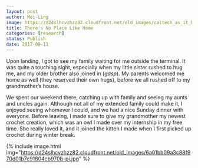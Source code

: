 ```yaml
---
layout: post
author: Mei-Ling
image: https://d24slhcvzhzz82.cloudfront.net/old_images/caltech_as_it_happens/6a0105349b8251970b01bb09bb3c51970d.jpg
title: There's No Place Like Home
categories: [research]
status: Publish
date: 2017-09-11
---
```



Upon landing, I got to see my family waiting for me outside the terminal. It was quite a touching sight, especially when my little sister rushed to hug me, and my older brother also joined in (*gasp*). My parents welcomed me home as well (they reserved their own hugs), before we all rushed off to my grandmother’s house.

We spent our weekend there, catching up with family and seeing my aunts and uncles again. Although not all of my extended family could make it, I enjoyed seeing whomever I could, and we had a nice Sunday dinner with everyone. Before leaving, I made sure to give my grandmother my newest crochet creation, which was an owl I made over my internship in my free time. She really loved it, and it joined the kitten I made when I first picked up crochet during winter break.


{% include image.html img="https://d24slhcvzhzz82.cloudfront.net/old_images/6a01bb09a3c88f970d01b7c91804cb970b-pi.jpg" %}
